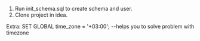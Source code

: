 1. Run init_schema.sql to create schema and user.
2. Clone project in idea.

Extra:
SET GLOBAL time_zone = '+03:00'; --helps you to solve problem with timezone